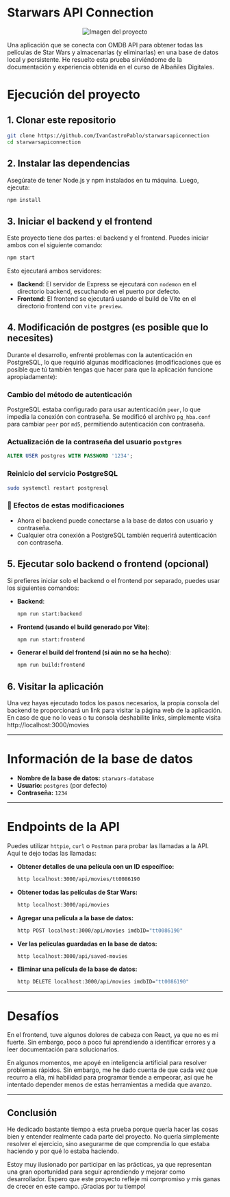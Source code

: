 <p align="center">
  <h1>Starwars API Connection</h1>
</p>

<p align="center">
  <img src="https://i.imgur.com/WO7VBOY.png" alt="Imagen del proyecto" />
</p>


Una aplicación que se conecta con OMDB API para obtener todas las películas de Star Wars y almacenarlas (y eliminarlas) en una base de datos local y persistente. He resuelto esta prueba sirviéndome de la documentación y experiencia obtenida en el curso de Albañiles Digitales.

# Ejecución del proyecto

## 1. Clonar este repositorio

```bash
git clone https://github.com/IvanCastroPablo/starwarsapiconnection
cd starwarsapiconnection
```

## 2. Instalar las dependencias

Asegúrate de tener Node.js y npm instalados en tu máquina. Luego, ejecuta:

```bash
npm install
```

## 3. Iniciar el backend y el frontend

Este proyecto tiene dos partes: el backend y el frontend. Puedes iniciar ambos con el siguiente comando:

```bash
npm start
```

Esto ejecutará ambos servidores:

- **Backend**: El servidor de Express se ejecutará con `nodemon` en el directorio backend, escuchando en el puerto por defecto.
- **Frontend**: El frontend se ejecutará usando el build de Vite en el directorio frontend con `vite preview`.

## 4. Modificación de postgres (es posible que lo necesites)



Durante el desarrollo, enfrenté problemas con la autenticación en PostgreSQL, lo que requirió algunas modificaciones (modificaciones que es posible que tú también tengas que hacer para que la aplicación funcione apropiadamente):

### Cambio del método de autenticación

PostgreSQL estaba configurado para usar autenticación `peer`, lo que impedía la conexión con contraseña. Se modificó el archivo `pg_hba.conf` para cambiar `peer` por `md5`, permitiendo autenticación con contraseña.

### Actualización de la contraseña del usuario `postgres`

```sql
ALTER USER postgres WITH PASSWORD '1234';
```

### Reinicio del servicio PostgreSQL

```bash
sudo systemctl restart postgresql
```

### 🔹 Efectos de estas modificaciones

- Ahora el backend puede conectarse a la base de datos con usuario y contraseña.
- Cualquier otra conexión a PostgreSQL también requerirá autenticación con contraseña.

## 5. Ejecutar solo backend o frontend (opcional)

Si prefieres iniciar solo el backend o el frontend por separado, puedes usar los siguientes comandos:

- **Backend**:
  ```bash
  npm run start:backend
  ```
- **Frontend (usando el build generado por Vite)**:
  ```bash
  npm run start:frontend
  ```
- **Generar el build del frontend (si aún no se ha hecho)**:
  ```bash
  npm run build:frontend
  ```

## 6. Visitar la aplicación

Una vez hayas ejecutado todos los pasos necesarios, la propia consola del backend te proporcionará un link para visitar la página web de la aplicación. En caso de que no lo veas o tu consola deshabilite links, simplemente visita http://localhost:3000/movies

---



# Información de la base de datos

- **Nombre de la base de datos:** `starwars-database`
- **Usuario:** `postgres` (por defecto)
- **Contraseña:** `1234`

---

# Endpoints de la API

Puedes utilizar `httpie`, `curl` o `Postman` para probar las llamadas a la API. Aquí te dejo todas las llamadas:

- **Obtener detalles de una película con un ID específico:**
  ```bash
  http localhost:3000/api/movies/tt0086190
  ```
- **Obtener todas las películas de Star Wars:**
  ```bash
  http localhost:3000/api/movies
  ```
- **Agregar una película a la base de datos:**
  ```bash
  http POST localhost:3000/api/movies imdbID="tt0086190"
  ```
- **Ver las películas guardadas en la base de datos:**
  ```bash
  http localhost:3000/api/saved-movies
  ```
- **Eliminar una película de la base de datos:**
  ```bash
  http DELETE localhost:3000/api/movies imdbID="tt0086190"
  ```

---

# Desafíos

En el frontend, tuve algunos dolores de cabeza con React, ya que no es mi fuerte. Sin embargo, poco a poco fui aprendiendo a identificar errores y a leer documentación para solucionarlos.

En algunos momentos, me apoyé en inteligencia artificial para resolver problemas rápidos. Sin embargo, me he dado cuenta de que cada vez que recurro a ella, mi habilidad para programar tiende a empeorar, así que he intentado depender menos de estas herramientas a medida que avanzo.

---

## Conclusión

He dedicado bastante tiempo a esta prueba porque quería hacer las cosas bien y entender realmente cada parte del proyecto. No quería simplemente resolver el ejercicio, sino asegurarme de que comprendía lo que estaba haciendo y por qué lo estaba haciendo.

Estoy muy ilusionado por participar en las prácticas, ya que representan una gran oportunidad para seguir aprendiendo y mejorar como desarrollador. Espero que este proyecto refleje mi compromiso y mis ganas de crecer en este campo. ¡Gracias por tu tiempo! 

